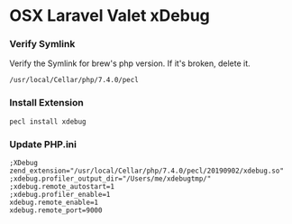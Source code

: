 # OSX Laravel Valet xDebug


### Verify Symlink

Verify the Symlink for brew's php version.  If it's broken, delete it.

```shell script
/usr/local/Cellar/php/7.4.0/pecl
```

### Install Extension

```shell script
pecl install xdebug
```

### Update PHP.ini
```
;XDebug
zend_extension="/usr/local/Cellar/php/7.4.0/pecl/20190902/xdebug.so"
;xdebug.profiler_output_dir="/Users/me/xdebugtmp/"
;xdebug.remote_autostart=1
;xdebug.profiler_enable=1
xdebug.remote_enable=1
xdebug.remote_port=9000
```
